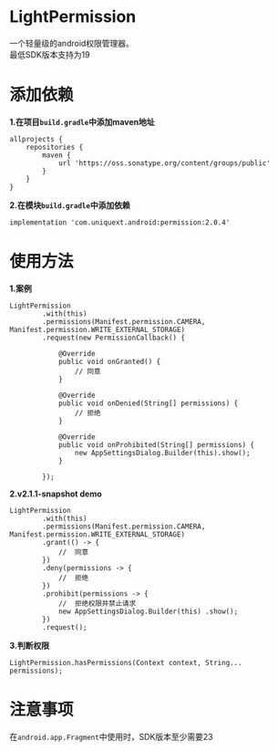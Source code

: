 # LightPermission
一个轻量级的android权限管理器。
<br>最低SDK版本支持为19

# 添加依赖
**1.在项目`build.gradle`中添加maven地址**
```
allprojects {
    repositories {
        maven {
            url 'https://oss.sonatype.org/content/groups/public'
        }
    }
}
```
**2.在模块`build.gradle`中添加依赖**
```
implementation 'com.uniquext.android:permission:2.0.4'
```

# 使用方法
**1.案例**
```
LightPermission
        .with(this)
        .permissions(Manifest.permission.CAMERA, Manifest.permission.WRITE_EXTERNAL_STORAGE)
        .request(new PermissionCallback() {

            @Override
            public void onGranted() {
                // 同意
            }

            @Override
            public void onDenied(String[] permissions) {
                // 拒绝
            }

            @Override
            public void onProhibited(String[] permissions) {
                new AppSettingsDialog.Builder(this).show();
            }

        });
```
**2.v2.1.1-snapshot demo**
```
LightPermission
        .with(this)
        .permissions(Manifest.permission.CAMERA, Manifest.permission.WRITE_EXTERNAL_STORAGE)
        .grant(() -> {
            //  同意
        })
        .deny(permissions -> {
            //  拒绝
        })
        .prohibit(permissions -> {
            //  拒绝权限并禁止请求
            new AppSettingsDialog.Builder(this) .show();
        })
        .request();
```
**3.判断权限**
```
LightPermission.hasPermissions(Context context, String... permissions);
```

# 注意事项
在`android.app.Fragment`中使用时，SDK版本至少需要23